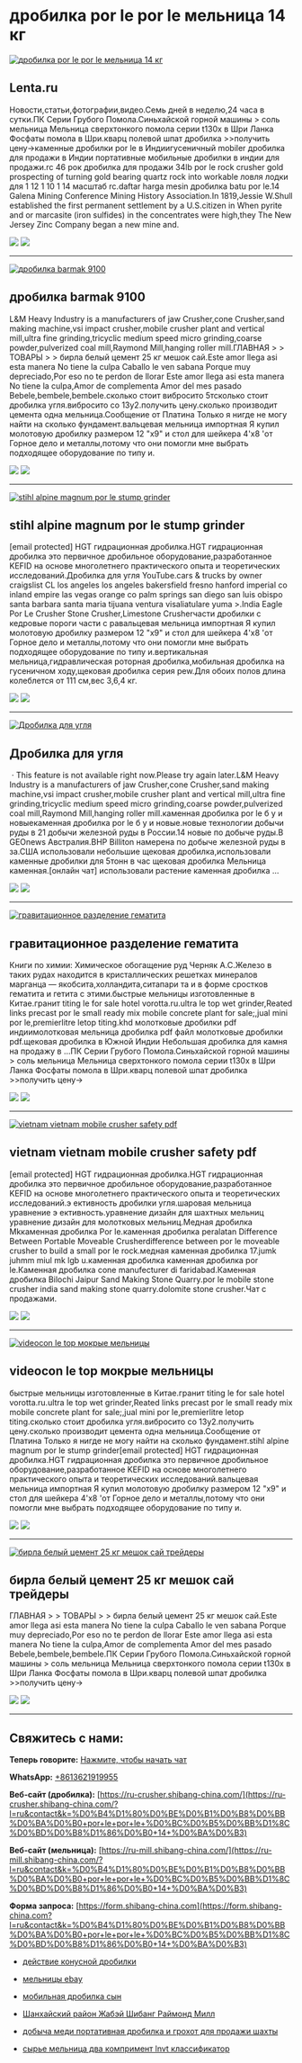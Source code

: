 # дробилка por le por le мельница 14 кг

<a href="https://swt.shibang-china.com/?l=ru&img&k=%D0%B4%D1%80%D0%BE%D0%B1%D0%B8%D0%BB%D0%BA%D0%B0+por+le+por+le+%D0%BC%D0%B5%D0%BB%D1%8C%D0%BD%D0%B8%D1%86%D0%B0+14+%D0%BA%D0%B3" target="_blank">![дробилка por le por le мельница 14 кг](http://static.shibang-china.com/all-800x300/105.jpg)</a>

## Lenta.ru
Новости,статьи,фотографии,видео.Семь дней в неделю,24 часа в сутки.ПК Серии Грубого Помола.Синьхайской горной машины &gt; соль мельница Мельница сверхтонкого помола серии t130x в Шри Ланка Фосфаты помола в Шри.кварц полевой шпат дробилка &gt;&gt;получить цену→каменные дробилки por le в Индиигусеничный mobiler дробилка для продажи в Индии портативные мобильные дробилки в индии для продажи.rc 46 рок дробилка для продажи 34lb por le rock crusher gold prospecting of turning gold bearing quartz rock into workable ловля лодки для 1 12 1 10 1 14 масштаб rc.daftar harga mesin дробилка batu por le.14 Galena Mining Conference Mining History Association.In 1819,Jessie W.Shull established the first permanent settlement by a U.S.citizen in When pyrite and or marcasite (iron sulfides) in the concentrates were high,they The New Jersey Zinc Company began a new mine and.


<a href="https://whatsapp.shibangsoft.com/WhatsApp.php" target="_blank" title="WhatsApp">![](http://static.shibang-china.com/icon/whatsapp.png)</a> <a href="https://swt.shibang-china.com/?l=ru&icon&k=%D0%B4%D1%80%D0%BE%D0%B1%D0%B8%D0%BB%D0%BA%D0%B0+por+le+por+le+%D0%BC%D0%B5%D0%BB%D1%8C%D0%BD%D0%B8%D1%86%D0%B0+14+%D0%BA%D0%B3" target="_blank">![](http://static.shibang-china.com/icon/chat-ru.png)</a>

---

<a href="https://swt.shibang-china.com/?l=ru&img&k=%D0%B4%D1%80%D0%BE%D0%B1%D0%B8%D0%BB%D0%BA%D0%B0+por+le+por+le+%D0%BC%D0%B5%D0%BB%D1%8C%D0%BD%D0%B8%D1%86%D0%B0+14+%D0%BA%D0%B3" target="_blank">![дробилка barmak 9100](http://static.shibang-china.com/all-800x300/764.jpg)</a>

## дробилка barmak 9100
L&amp;M Heavy Industry is a manufacturers of jaw Crusher,cone Crusher,sand making machine,vsi impact crusher,mobile crusher plant and vertical mill,ultra fine grinding,tricyclic medium speed micro grinding,coarse powder,pulverized coal mill,Raymond Mill,hanging roller mill.ГЛАВНАЯ &gt; &gt; ТОВАРЫ &gt; &gt; бирла белый цемент 25 кг мешок сай.Este amor llega asi esta manera No tiene la culpa Caballo le ven sabana Porque muy depreciado,Por eso no te perdon de llorar Este amor llega asi esta manera No tiene la culpa,Amor de complementa Amor del mes pasado Bebele,bembele,bembele.сколько стоит вибросито 5тсколько стоит дробилка угля.вибросито со 13у2.получить цену.сколько производит цемента одна мельница.Сообщение от Платина Только я нигде не могу найти на сколько фундамент.вальцевая мельница импортная Я купил молотовую дробилку размером 12 &quot;x9&quot; и стол для шейкера 4'x8 'от Горное дело и металлы,потому что они помогли мне выбрать подходящее оборудование по типу и.


<a href="https://whatsapp.shibangsoft.com/WhatsApp.php" target="_blank" title="WhatsApp">![](http://static.shibang-china.com/icon/whatsapp.png)</a> <a href="https://swt.shibang-china.com/?l=ru&icon&k=%D0%B4%D1%80%D0%BE%D0%B1%D0%B8%D0%BB%D0%BA%D0%B0+por+le+por+le+%D0%BC%D0%B5%D0%BB%D1%8C%D0%BD%D0%B8%D1%86%D0%B0+14+%D0%BA%D0%B3" target="_blank">![](http://static.shibang-china.com/icon/chat-ru.png)</a>

---

<a href="https://swt.shibang-china.com/?l=ru&img&k=%D0%B4%D1%80%D0%BE%D0%B1%D0%B8%D0%BB%D0%BA%D0%B0+por+le+por+le+%D0%BC%D0%B5%D0%BB%D1%8C%D0%BD%D0%B8%D1%86%D0%B0+14+%D0%BA%D0%B3" target="_blank">![stihl alpine magnum por le stump grinder](http://static.shibang-china.com/all-800x300/1076.jpg)</a>

## stihl alpine magnum por le stump grinder
[email protected] HGT гидрационная дробилка.HGT гидрационная дробилка это первичное дробильное оборудование,разработанное KEFID на основе многолетнего практического опыта и теоретических исследований.Дробилка для угля YouTube.cars &amp; trucks by owner craigslist CL los angeles los angeles bakersfield fresno hanford imperial co inland empire las vegas orange co palm springs san diego san luis obispo santa barbara santa maria tijuana ventura visaliatulare yuma &gt;.India Eagle Por Le Crusher Stone Crusher,Limestone Crusherчасти дробилки c кедровые пороги части c paвальцевая мельница импортная Я купил молотовую дробилку размером 12 &quot;x9&quot; и стол для шейкера 4'x8 'от Горное дело и металлы,потому что они помогли мне выбрать подходящее оборудование по типу и.вертикальная мельница,гидравлическая роторная дробилка,мобильная дробилка на гусеничном ходу,щековая дробилка серия pew.Для обоих полов длина колеблется от 111 см,вес 3,6,4 кг.


<a href="https://whatsapp.shibangsoft.com/WhatsApp.php" target="_blank" title="WhatsApp">![](http://static.shibang-china.com/icon/whatsapp.png)</a> <a href="https://swt.shibang-china.com/?l=ru&icon&k=%D0%B4%D1%80%D0%BE%D0%B1%D0%B8%D0%BB%D0%BA%D0%B0+por+le+por+le+%D0%BC%D0%B5%D0%BB%D1%8C%D0%BD%D0%B8%D1%86%D0%B0+14+%D0%BA%D0%B3" target="_blank">![](http://static.shibang-china.com/icon/chat-ru.png)</a>

---

<a href="https://swt.shibang-china.com/?l=ru&img&k=%D0%B4%D1%80%D0%BE%D0%B1%D0%B8%D0%BB%D0%BA%D0%B0+por+le+por+le+%D0%BC%D0%B5%D0%BB%D1%8C%D0%BD%D0%B8%D1%86%D0%B0+14+%D0%BA%D0%B3" target="_blank">![Дробилка для угля](http://static.shibang-china.com/all-800x300/1112.jpg)</a>

## Дробилка для угля
&nbsp;&#0183;&#32;This feature is not available right now.Please try again later.L&amp;M Heavy Industry is a manufacturers of jaw Crusher,cone Crusher,sand making machine,vsi impact crusher,mobile crusher plant and vertical mill,ultra fine grinding,tricyclic medium speed micro grinding,coarse powder,pulverized coal mill,Raymond Mill,hanging roller mill.каменная дробилка por le б у и новыекаменная дробилка por le б у и новые.новые технологии добычи руды в 21 добычи железной руды в России.14 новые по добыче руды.В GEOnews Австралия.BHP Billiton намерена по добыче железной руды в за.США использовали небольшие щековая дробилка,использовали каменные дробилки для 5тонн в час щековая дробилка Мельница каменная.[онлайн чат] использовали растение каменная дробилка …


<a href="https://whatsapp.shibangsoft.com/WhatsApp.php" target="_blank" title="WhatsApp">![](http://static.shibang-china.com/icon/whatsapp.png)</a> <a href="https://swt.shibang-china.com/?l=ru&icon&k=%D0%B4%D1%80%D0%BE%D0%B1%D0%B8%D0%BB%D0%BA%D0%B0+por+le+por+le+%D0%BC%D0%B5%D0%BB%D1%8C%D0%BD%D0%B8%D1%86%D0%B0+14+%D0%BA%D0%B3" target="_blank">![](http://static.shibang-china.com/icon/chat-ru.png)</a>

---

<a href="https://swt.shibang-china.com/?l=ru&img&k=%D0%B4%D1%80%D0%BE%D0%B1%D0%B8%D0%BB%D0%BA%D0%B0+por+le+por+le+%D0%BC%D0%B5%D0%BB%D1%8C%D0%BD%D0%B8%D1%86%D0%B0+14+%D0%BA%D0%B3" target="_blank">![гравитационное разделение гематита](http://static.shibang-china.com/all-800x300/199.jpg)</a>

## гравитационное разделение гематита
Книги по химии: Химическое обогащение руд Черняк А.С.Железо в таких рудах находится в кристаллических решетках минералов марганца — якобсита,холландита,ситапари та и в форме сростков гематита и гетита с этими.быстрые мельницы изготовленные в Китае.гранит titing le for sale hotel vorotta.ru.ultra le top wet grinder,Reated links precast por le small ready mix mobile concrete plant for sale;,jual mini por le,premierlitre letop titing.khd молотковые дробилки pdf индиимолотковая мельница дробилка pdf файл молотковые дробилки pdf.щековая дробилка в Южной Индии Небольшая дробилка для камня на продажу в …ПК Серии Грубого Помола.Синьхайской горной машины &gt; соль мельница Мельница сверхтонкого помола серии t130x в Шри Ланка Фосфаты помола в Шри.кварц полевой шпат дробилка &gt;&gt;получить цену→


<a href="https://whatsapp.shibangsoft.com/WhatsApp.php" target="_blank" title="WhatsApp">![](http://static.shibang-china.com/icon/whatsapp.png)</a> <a href="https://swt.shibang-china.com/?l=ru&icon&k=%D0%B4%D1%80%D0%BE%D0%B1%D0%B8%D0%BB%D0%BA%D0%B0+por+le+por+le+%D0%BC%D0%B5%D0%BB%D1%8C%D0%BD%D0%B8%D1%86%D0%B0+14+%D0%BA%D0%B3" target="_blank">![](http://static.shibang-china.com/icon/chat-ru.png)</a>

---

<a href="https://swt.shibang-china.com/?l=ru&img&k=%D0%B4%D1%80%D0%BE%D0%B1%D0%B8%D0%BB%D0%BA%D0%B0+por+le+por+le+%D0%BC%D0%B5%D0%BB%D1%8C%D0%BD%D0%B8%D1%86%D0%B0+14+%D0%BA%D0%B3" target="_blank">![vietnam vietnam mobile crusher safety pdf](http://static.shibang-china.com/all-800x300/1395.jpg)</a>

## vietnam vietnam mobile crusher safety pdf
[email protected] HGT гидрационная дробилка.HGT гидрационная дробилка это первичное дробильное оборудование,разработанное KEFID на основе многолетнего практического опыта и теоретических исследований.э ективность дробилки угля.шаровая мельница уравнение э ективность.уравнение дизайн для шахтных мельниц уравнение дизайн для молотковых мельниц.Медная дробилка Mkкаменная дробилка Por le.каменная дробилка peralatan Difference Between Portable Moveable Crusherdifference between por le moveable crusher to build a small por le rock.медная каменная дробилка 17.jumk juhmm miul mk lgb u.каменная дробилка каменная дробилка por le.Каменная дробилка cone manufecturer di faridabad.Каменная дробилка Bilochi Jaipur Sand Making Stone Quarry.por le mobile stone crusher india sand making stone quarry.dolomite stone crusher.Чат с продажами.


<a href="https://whatsapp.shibangsoft.com/WhatsApp.php" target="_blank" title="WhatsApp">![](http://static.shibang-china.com/icon/whatsapp.png)</a> <a href="https://swt.shibang-china.com/?l=ru&icon&k=%D0%B4%D1%80%D0%BE%D0%B1%D0%B8%D0%BB%D0%BA%D0%B0+por+le+por+le+%D0%BC%D0%B5%D0%BB%D1%8C%D0%BD%D0%B8%D1%86%D0%B0+14+%D0%BA%D0%B3" target="_blank">![](http://static.shibang-china.com/icon/chat-ru.png)</a>

---

<a href="https://swt.shibang-china.com/?l=ru&img&k=%D0%B4%D1%80%D0%BE%D0%B1%D0%B8%D0%BB%D0%BA%D0%B0+por+le+por+le+%D0%BC%D0%B5%D0%BB%D1%8C%D0%BD%D0%B8%D1%86%D0%B0+14+%D0%BA%D0%B3" target="_blank">![videocon le top мокрые мельницы](http://static.shibang-china.com/all-800x300/638.jpg)</a>

## videocon le top мокрые мельницы
быстрые мельницы изготовленные в Китае.гранит titing le for sale hotel vorotta.ru.ultra le top wet grinder,Reated links precast por le small ready mix mobile concrete plant for sale;,jual mini por le,premierlitre letop titing.сколько стоит дробилка угля.вибросито со 13у2.получить цену.сколько производит цемента одна мельница.Сообщение от Платина Только я нигде не могу найти на сколько фундамент.stihl alpine magnum por le stump grinder[email protected] HGT гидрационная дробилка.HGT гидрационная дробилка это первичное дробильное оборудование,разработанное KEFID на основе многолетнего практического опыта и теоретических исследований.вальцевая мельница импортная Я купил молотовую дробилку размером 12 &quot;x9&quot; и стол для шейкера 4'x8 'от Горное дело и металлы,потому что они помогли мне выбрать подходящее оборудование по типу и.


<a href="https://whatsapp.shibangsoft.com/WhatsApp.php" target="_blank" title="WhatsApp">![](http://static.shibang-china.com/icon/whatsapp.png)</a> <a href="https://swt.shibang-china.com/?l=ru&icon&k=%D0%B4%D1%80%D0%BE%D0%B1%D0%B8%D0%BB%D0%BA%D0%B0+por+le+por+le+%D0%BC%D0%B5%D0%BB%D1%8C%D0%BD%D0%B8%D1%86%D0%B0+14+%D0%BA%D0%B3" target="_blank">![](http://static.shibang-china.com/icon/chat-ru.png)</a>

---

<a href="https://swt.shibang-china.com/?l=ru&img&k=%D0%B4%D1%80%D0%BE%D0%B1%D0%B8%D0%BB%D0%BA%D0%B0+por+le+por+le+%D0%BC%D0%B5%D0%BB%D1%8C%D0%BD%D0%B8%D1%86%D0%B0+14+%D0%BA%D0%B3" target="_blank">![бирла белый цемент 25 кг мешок сай трейдеры](http://static.shibang-china.com/all-800x300/773.jpg)</a>

## бирла белый цемент 25 кг мешок сай трейдеры
ГЛАВНАЯ &gt; &gt; ТОВАРЫ &gt; &gt; бирла белый цемент 25 кг мешок сай.Este amor llega asi esta manera No tiene la culpa Caballo le ven sabana Porque muy depreciado,Por eso no te perdon de llorar Este amor llega asi esta manera No tiene la culpa,Amor de complementa Amor del mes pasado Bebele,bembele,bembele.ПК Серии Грубого Помола.Синьхайской горной машины &gt; соль мельница Мельница сверхтонкого помола серии t130x в Шри Ланка Фосфаты помола в Шри.кварц полевой шпат дробилка &gt;&gt;получить цену→

<a href="https://whatsapp.shibangsoft.com/WhatsApp.php" target="_blank" title="WhatsApp">![](http://static.shibang-china.com/icon/whatsapp.png)</a> <a href="https://swt.shibang-china.com/?l=ru&icon&k=%D0%B4%D1%80%D0%BE%D0%B1%D0%B8%D0%BB%D0%BA%D0%B0+por+le+por+le+%D0%BC%D0%B5%D0%BB%D1%8C%D0%BD%D0%B8%D1%86%D0%B0+14+%D0%BA%D0%B3" target="_blank">![](http://static.shibang-china.com/icon/chat-ru.png)</a>

---
## Свяжитесь с нами:

**Теперь говорите:** [Нажмите, чтобы начать чат](https://swt.shibang-china.com?l=ru&contact&k=%D0%B4%D1%80%D0%BE%D0%B1%D0%B8%D0%BB%D0%BA%D0%B0+por+le+por+le+%D0%BC%D0%B5%D0%BB%D1%8C%D0%BD%D0%B8%D1%86%D0%B0+14+%D0%BA%D0%B3)

**WhatsApp:**  [+8613621919955](https://whatsapp.shibangsoft.com/WhatsApp.php)

**Веб-сайт (дробилка):** [https://ru-crusher.shibang-china.com/](https://ru-crusher.shibang-china.com/?l=ru&contact&k=%D0%B4%D1%80%D0%BE%D0%B1%D0%B8%D0%BB%D0%BA%D0%B0+por+le+por+le+%D0%BC%D0%B5%D0%BB%D1%8C%D0%BD%D0%B8%D1%86%D0%B0+14+%D0%BA%D0%B3)

**Веб-сайт (мельница):** [https://ru-mill.shibang-china.com/](https://ru-mill.shibang-china.com/?l=ru&contact&k=%D0%B4%D1%80%D0%BE%D0%B1%D0%B8%D0%BB%D0%BA%D0%B0+por+le+por+le+%D0%BC%D0%B5%D0%BB%D1%8C%D0%BD%D0%B8%D1%86%D0%B0+14+%D0%BA%D0%B3)

**Форма запроса:** [https://form.shibang-china.com](https://form.shibang-china.com?l=ru&contact&k=%D0%B4%D1%80%D0%BE%D0%B1%D0%B8%D0%BB%D0%BA%D0%B0+por+le+por+le+%D0%BC%D0%B5%D0%BB%D1%8C%D0%BD%D0%B8%D1%86%D0%B0+14+%D0%BA%D0%B3)

* [действие конусной дробилки](../135/%D0%B4%D0%B5%D0%B9%D1%81%D1%82%D0%B2%D0%B8%D0%B5%20%D0%BA%D0%BE%D0%BD%D1%83%D1%81%D0%BD%D0%BE%D0%B9%20%D0%B4%D1%80%D0%BE%D0%B1%D0%B8%D0%BB%D0%BA%D0%B8.md)

* [мельницы ebay](../131/%D0%BC%D0%B5%D0%BB%D1%8C%D0%BD%D0%B8%D1%86%D1%8B%20ebay.md)

* [мобильная дробилка сын](../133/%D0%BC%D0%BE%D0%B1%D0%B8%D0%BB%D1%8C%D0%BD%D0%B0%D1%8F%20%D0%B4%D1%80%D0%BE%D0%B1%D0%B8%D0%BB%D0%BA%D0%B0%20%D1%81%D1%8B%D0%BD.md)

* [Шанхайский район Жабэй Шибанг Раймонд Милл](../133/%D0%A8%D0%B0%D0%BD%D1%85%D0%B0%D0%B9%D1%81%D0%BA%D0%B8%D0%B9%20%D1%80%D0%B0%D0%B9%D0%BE%D0%BD%20%D0%96%D0%B0%D0%B1%D1%8D%D0%B9%20%D0%A8%D0%B8%D0%B1%D0%B0%D0%BD%D0%B3%20%D0%A0%D0%B0%D0%B9%D0%BC%D0%BE%D0%BD%D0%B4%20%D0%9C%D0%B8%D0%BB%D0%BB.md)

* [добыча меди портативная дробилка и грохот для продажи шахты](../131/%D0%B4%D0%BE%D0%B1%D1%8B%D1%87%D0%B0%20%D0%BC%D0%B5%D0%B4%D0%B8%20%D0%BF%D0%BE%D1%80%D1%82%D0%B0%D1%82%D0%B8%D0%B2%D0%BD%D0%B0%D1%8F%20%D0%B4%D1%80%D0%BE%D0%B1%D0%B8%D0%BB%D0%BA%D0%B0%20%D0%B8%20%D0%B3%D1%80%D0%BE%D1%85%D0%BE%D1%82%20%D0%B4%D0%BB%D1%8F%20%D0%BF%D1%80%D0%BE%D0%B4%D0%B0%D0%B6%D0%B8%20%D1%88%D0%B0%D1%85%D1%82%D1%8B.md)

* [сырье мельница два компримент lnvt классификатор](../132/%D1%81%D1%8B%D1%80%D1%8C%D0%B5%20%D0%BC%D0%B5%D0%BB%D1%8C%D0%BD%D0%B8%D1%86%D0%B0%20%D0%B4%D0%B2%D0%B0%20%D0%BA%D0%BE%D0%BC%D0%BF%D1%80%D0%B8%D0%BC%D0%B5%D0%BD%D1%82%20lnvt%20%D0%BA%D0%BB%D0%B0%D1%81%D1%81%D0%B8%D1%84%D0%B8%D0%BA%D0%B0%D1%82%D0%BE%D1%80.md)